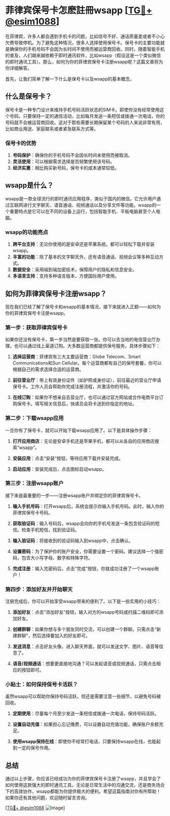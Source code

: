 # 菲律宾保号卡怎麽註冊wsapp [[TG💪+ @esim1088](https://t.me/s/esim1088)]

在菲律宾，许多人都会遇到手机卡的问题，比如信号不好、通话质量差或者不小心欠费导致停机。为了避免这种情况，很多人选择使用保号卡。保号卡的主要功能就是确保你的手机号码不会因为长时间不使用而被运营商回收。同时，随着智能手机的普及，人们越来越依赖于即时通讯软件，比如wsapp（假设这是一个类似微信的即时通讯工具）。那么，如何为你的菲律宾保号卡注册wsapp呢？这篇文章将为你详细解答。

首先，让我们简单了解一下什么是保号卡以及wsapp的基本概念。

## 什么是保号卡？

保号卡是一种专门设计来维持手机号码活跃状态的SIM卡。即使你没有经常使用这个号码，只要保持一定的通信活动，比如每月发送一条短信或拨通一次电话，你的号码就不会被运营商回收。这对于那些需要长期保留某个号码的人来说非常有用，比如商业用途、家庭联系或者紧急联系方式等。

### 保号卡的优势

1. **号码保护**：确保你的手机号码不会因长时间未使用而被取消。
2. **灵活使用**：可以根据需求选择是否频繁使用该号码。
3. **经济实惠**：相比购买新号码，保号卡的成本通常较低。

## wsapp是什么？

wsapp是一款全球流行的即时通讯应用程序，类似于国内的微信。它允许用户通过互联网进行文字聊天、语音通话、视频通话以及分享文件等功能。wsapp的一个重要特点是它可以在不同的设备上运行，包括智能手机、平板电脑甚至个人电脑。

### wsapp的功能亮点

1. **跨平台支持**：无论你使用的是安卓还是苹果系统，都可以轻松下载并安装wsapp。
2. **丰富的功能**：除了基本的文字聊天外，还有语音通话、视频会议等多种互动方式。
3. **数据安全**：采用端到端加密技术，保障用户的隐私和信息安全。
4. **多语言支持**：支持多种语言版本，方便国际用户使用。

## 如何为菲律宾保号卡注册wsapp？

现在我们已经了解了保号卡和wsapp的基本情况，接下来就进入正题——如何为你的菲律宾保号卡注册wsapp。

### 第一步：获取菲律宾保号卡

如果你还没有保号卡，第一步当然是要获取一张。你可以去当地的电信营业厅办理，也可以通过线上渠道订购。大多数运营商都提供保号服务，具体步骤如下：

1. **选择运营商**：菲律宾有三大主要运营商：Globe Telecom、Smart Communications和Sun Cellular。每个运营商都有自己的保号套餐，你可以根据自己的需求选择合适的运营商。
   
2. **前往营业厅**：带上有效身份证件（如护照或身份证），前往最近的营业厅申请保号卡。工作人员会帮助你完成注册流程，并激活你的号码。

3. **在线订购**：如果你不想亲自去营业厅，也可以通过官方网站或合作电商平台订购保号卡。填写相关信息后，快递员会将卡送到你指定的地址。

### 第二步：下载wsapp应用

一旦你有了保号卡，就可以开始下载wsapp应用了。以下是具体操作步骤：

1. **打开应用商店**：无论是安卓手机还是苹果手机，都可以从各自的应用商店搜索“wsapp”。
   
2. **安装应用**：点击“安装”按钮，等待应用下载并安装完成。

3. **启动应用**：安装完成后，点击图标启动wsapp。

### 第三步：注册wsapp账户

接下来是最重要的一步——注册wsapp账户并绑定你的菲律宾保号卡。

1. **输入手机号码**：打开wsapp后，系统会提示你输入手机号码。此时，输入你的菲律宾保号卡号码。

2. **获取验证码**：输入号码后，wsapp会向你的手机号发送一条包含验证码的短信。检查手机短信，找到验证码。

3. **输入验证码**：将接收到的验证码输入到wsapp中，点击确认。

4. **设置密码**：为了保护你的账户安全，你需要设置一个密码。建议选择一个强密码，包含大小写字母、数字和特殊字符。

5. **完成注册**：输入完密码后，点击“完成”按钮，你就成功注册了一个wsapp账户！

### 第四步：添加好友并开始聊天

注册完成后，你可以开始享受wsapp带来的便利了。以下是一些实用的小技巧：

1. **添加好友**：点击“添加好友”按钮，输入对方的wsapp号码或扫描二维码即可添加好友。

2. **创建群聊**：如果你想与多个朋友同时交流，可以创建一个群聊。只需点击“新建群聊”，然后选择要加入的好友即可。

3. **发送消息**：点击好友头像，进入聊天界面，就可以发送文字、图片、语音等信息了。

4. **语音/视频通话**：想要更直接地沟通？可以发起语音或视频通话，只需点击相应的按钮即可。

### 小贴士：如何保持保号卡活跃？

虽然wsapp可以帮助你保持号码活跃，但还是需要注意一些细节，以避免号码被回收。

1. **定期使用**：尽量每个月至少发送一条短信或拨通一次电话，保持号码活跃。

2. **设置自动充值**：如果担心忘记缴费，可以设置自动充值功能，确保账户余额充足。

3. **使用wsapp保持在线**：即使你不经常打电话，只要保持wsapp在线，也能起到一定的保号作用。

## 总结

通过以上步骤，你应该已经成功为你的菲律宾保号卡注册了wsapp，并且学会了如何使用这款强大的即时通讯工具。无论是日常生活中的沟通交流，还是商务场合下的高效协作，wsapp都能为你提供极大的便利。希望这篇指南对你有所帮助！如果你还有其他问题，欢迎随时留言咨询。

[[TG💪+ @esim1088](https://t.me/s/esim1088) ![Image](https://i.postimg.cc/4NQfJmqS/Snipaste-2025-05-13-00-14-12.png)]